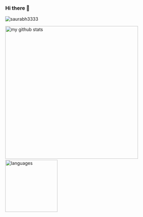 ### Hi there 👋

<img src="https://komarev.com/ghpvc/?username=saurabh3333&color=green" alt="saurabh3333" /> 


<!-- My GitHub stats with buefy theme ❤️ -->
<p align="left">
<img src="https://github-readme-stats.vercel.app/api?username=saurabh3333&show_icons=true&theme=buefy" alt="my github stats" width="420"/>&nbsp;<img src="https://github-readme-stats.vercel.app/api/top-langs/?username=saurabh3333&layout=compact&theme=buefy" alt="languages" height="165">
</p>

<!--
**Saurabh3333/saurabh3333** is a ✨ _special_ ✨ repository because its `README.md` (this file) appears on your GitHub profile.

Here are some ideas to get you started:

- 🔭 I’m currently working on ...
- 🌱 I’m currently learning ...
- 👯 I’m looking to collaborate on ...
- 🤔 I’m looking for help with ...
- 💬 Ask me about ...
- 📫 How to reach me: ...
- 😄 Pronouns: ...
- ⚡ Fun fact: ...
-->
